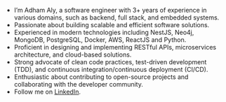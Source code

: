 - I’m Adham Aly, a software engineer with 3+ years of experience in various domains, such as backend, full stack, and embedded systems.
- Passionate about building scalable and efficient software solutions.
- Experienced in modern technologies including NestJS, Neo4j, MongoDB, PostgreSQL, Docker, AWS, ReactJS and Python.
- Proficient in designing and implementing RESTful APIs, microservices architecture, and cloud-based solutions.
- Strong advocate of clean code practices, test-driven development (TDD), and continuous integration/continuous deployment (CI/CD).
- Enthusiastic about contributing to open-source projects and collaborating with the developer community.
- Follow me on [LinkedIn](https://www.linkedin.com/in/adham-aly-2755a0147/).
